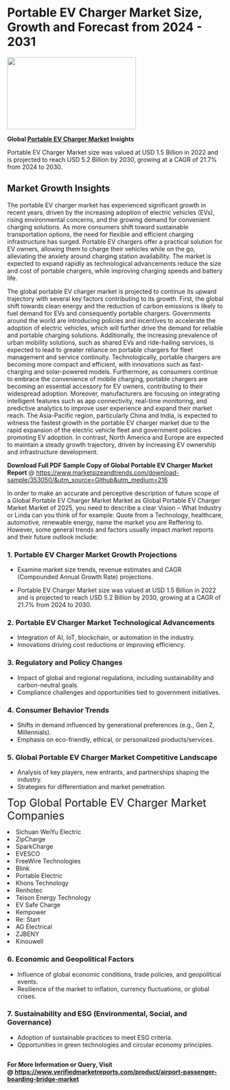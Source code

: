 <H1>Portable EV Charger Market Size, Growth and Forecast from 2024 - 2031</H1><img class="aligncenter size-medium wp-image-584254" src="https://thirdeyenews.in/wp-content/uploads/2024/09/Global-Market-Research-300x168.jpeg" alt="" width="300" height="168" /><p><strong>Global&nbsp;<a href="https://www.marketsizeandtrends.com/download-sample/353050/&amp;utm_source=Github&utm_medium=216">Portable EV Charger Market</a> Insights</strong></p><p>Portable EV Charger Market size was valued at USD 1.5 Billion in 2022 and is projected to reach USD 5.2 Billion by 2030, growing at a CAGR of 21.7% from 2024 to 2030.</p><p><h2>Market Growth Insights</h2> <p>The portable EV charger market has experienced significant growth in recent years, driven by the increasing adoption of electric vehicles (EVs), rising environmental concerns, and the growing demand for convenient charging solutions. As more consumers shift toward sustainable transportation options, the need for flexible and efficient charging infrastructure has surged. Portable EV chargers offer a practical solution for EV owners, allowing them to charge their vehicles while on the go, alleviating the anxiety around charging station availability. The market is expected to expand rapidly as technological advancements reduce the size and cost of portable chargers, while improving charging speeds and battery life.</p> <p></p> <p>The global portable EV charger market is projected to continue its upward trajectory with several key factors contributing to its growth. First, the global shift towards clean energy and the reduction of carbon emissions is likely to fuel demand for EVs and consequently portable chargers. Governments around the world are introducing policies and incentives to accelerate the adoption of electric vehicles, which will further drive the demand for reliable and portable charging solutions. Additionally, the increasing prevalence of urban mobility solutions, such as shared EVs and ride-hailing services, is expected to lead to greater reliance on portable chargers for fleet management and service continuity. Technologically, portable chargers are becoming more compact and efficient, with innovations such as fast-charging and solar-powered models. Furthermore, as consumers continue to embrace the convenience of mobile charging, portable chargers are becoming an essential accessory for EV owners, contributing to their widespread adoption. Moreover, manufacturers are focusing on integrating intelligent features such as app connectivity, real-time monitoring, and predictive analytics to improve user experience and expand their market reach. The Asia-Pacific region, particularly China and India, is expected to witness the fastest growth in the portable EV charger market due to the rapid expansion of the electric vehicle fleet and government policies promoting EV adoption. In contrast, North America and Europe are expected to maintain a steady growth trajectory, driven by increasing EV ownership and infrastructure development. </p><p><span class=""><strong>Download Full PDF Sample Copy of Global Portable EV Charger Market Report</strong> @ <a href="https://www.marketsizeandtrends.com/download-sample/353050/&amp;utm_source=Github&utm_medium=216" target="_blank">https://www.marketsizeandtrends.com/download-sample/353050/&amp;utm_source=Github&utm_medium=216</a></span></p><p>In order to make an accurate and perceptive description of future scope of a Global&nbsp;Portable EV Charger Market Market as Global&nbsp;Portable EV Charger Market Market of 2025, you need to describe a clear Vision &ndash; What Industry or Linda can you think of for example: Quote from a Technology, healthcare, automotive, renewable energy, name the market you are Reffering to. However, some general trends and factors usually impact market reports and their future outlook include:</p><h3>1.&nbsp;<strong>Portable EV Charger Market Growth Projections</strong></h3><ul><li>Examine market size trends, revenue estimates and CAGR (Compounded Annual Growth Rate) projections.</li><li><p>Portable EV Charger Market size was valued at USD 1.5 Billion in 2022 and is projected to reach USD 5.2 Billion by 2030, growing at a CAGR of 21.7% from 2024 to 2030.</p></li></ul><h3>2.&nbsp;<strong>Portable EV Charger Market Technological Advancements</strong></h3><ul><li>Integration of AI, IoT, blockchain, or automation in the industry.</li><li>Innovations driving cost reductions or improving efficiency.</li></ul><h3>3.&nbsp;<strong>Regulatory and Policy Changes</strong></h3><ul><li>Impact of global and regional regulations, including sustainability and carbon-neutral goals.</li><li>Compliance challenges and opportunities tied to government initiatives.</li></ul><h3>4.&nbsp;<strong>Consumer Behavior Trends</strong></h3><ul><li>Shifts in demand influenced by generational preferences (e.g., Gen Z, Millennials).</li><li>Emphasis on eco-friendly, ethical, or personalized products/services.</li></ul><h3>5.&nbsp;<strong>Global Portable EV Charger Market Competitive Landscape</strong></h3><ul><li>Analysis of key players, new entrants, and partnerships shaping the industry.</li><li>Strategies for differentiation and market penetration.</li></ul><p data-pm-slice="1 1 []"><span style="color: inherit; font-family: inherit; font-size: 25px;">Top Global Portable EV Charger Market Companies</span></p><div class="" data-test-id=""><p><li>Sichuan WeiYu Electric</li><li> ZipCharge</li><li> SparkCharge</li><li> EVESCO</li><li> FreeWire Technologies</li><li> Blink</li><li> Portable Electric</li><li> Khons Technology</li><li> Renhotec</li><li> Teison Energy Technology</li><li> EV Safe Charge</li><li> Kempower</li><li> Re: Start</li><li> AG Electrical</li><li> ZJBENY</li><li> Kinouwell</li></p></div><h3>6.&nbsp;<strong>Economic and Geopolitical Factors</strong></h3><ul><li>Influence of global economic conditions, trade policies, and geopolitical events.</li><li>Resilience of the market to inflation, currency fluctuations, or global crises.</li></ul><h3>7.&nbsp;<strong>Sustainability and ESG (Environmental, Social, and Governance)</strong></h3><ul><li>Adoption of sustainable practices to meet ESG criteria.</li><li>Opportunities in green technologies and circular economy principles.</li></ul><h2><strong style="font-size: 14px;">For More Information or Query, Visit @&nbsp;</strong><a style="background-color: #ffffff; font-size: 14px;" href="https://www.marketsizeandtrends.com/report/portable-ev-charger-market/" target="_blank">https://www.verifiedmarketreports.com/product/airport-passenger-boarding-bridge-market</a></h2>
